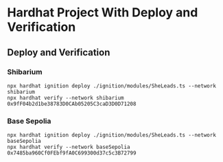 # Hardhat Project With Deploy and Verification

## Deploy and Verification

### Shibarium

```shell
npx hardhat ignition deploy ./ignition/modules/SheLeads.ts --network shibarium
npx hardhat verify --network shibarium 0x9fF04b2d1be38783D0CAb05205C3caD3D0D71208
```

### Base Sepolia

```shell
npx hardhat ignition deploy ./ignition/modules/SheLeads.ts --network baseSepolia
npx hardhat verify --network baseSepolia 0x7485ba960Cf0FEbf9fA0C699300d37c5c3B72799
```
